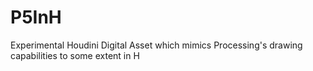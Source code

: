 # P5InH
Experimental Houdini Digital Asset which mimics Processing's drawing capabilities to some extent in H

